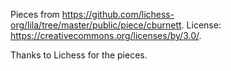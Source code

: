 Pieces from https://github.com/lichess-org/lila/tree/master/public/piece/cburnett.
License: https://creativecommons.org/licenses/by/3.0/.

Thanks to Lichess for the pieces.

